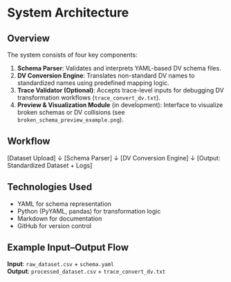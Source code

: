 # System Architecture

## Overview
The system consists of four key components:

1. **Schema Parser**: Validates and interprets YAML-based DV schema files.
2. **DV Conversion Engine**: Translates non-standard DV names to standardized names using predefined mapping logic.
3. **Trace Validator (Optional)**: Accepts trace-level inputs for debugging DV transformation workflows (`trace_convert_dv.txt`).
4. **Preview & Visualization Module** (in development): Interface to visualize broken schemas or DV collisions (see `broken_schema_preview_example.png`).

## Workflow
[Dataset Upload]
↓
[Schema Parser]
↓
[DV Conversion Engine]
↓
[Output: Standardized Dataset + Logs]

## Technologies Used
- YAML for schema representation
- Python (PyYAML, pandas) for transformation logic
- Markdown for documentation
- GitHub for version control

## Example Input–Output Flow
**Input**: `raw_dataset.csv` + `schema.yaml`  
**Output**: `processed_dataset.csv` + `trace_convert_dv.txt`
